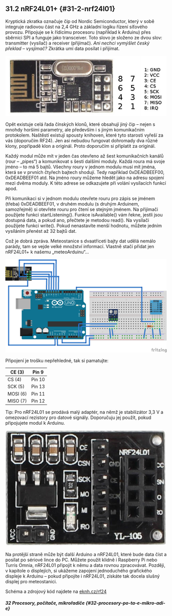 ## 31.2 nRF24L01+ {#31-2-nrf24l01}

Kryptická zkratka označuje čip od Nordic Semiconductor, který v sobě integruje radiovou část na 2,4 GHz a základní logiku řízení síťového provozu. Připojuje se k řídicímu procesoru (například k Arduinu) přes sběrnici SPI a funguje jako transceiver. Toto slovo je složeno ze dvou slov: transmitter (vysílač) a receiver (přijímač). _Ani nechci vymýšlet český překlad – vysjímač?_ Zkrátka umí data posílat i přijímat.

![351-1.jpeg](images/00228.jpeg)

Opět existuje celá řada čínských klonů, které obsahují jiný čip – nejen s mnohdy horšími parametry, ale především i s jiným komunikačním protokolem. Naštěstí existují spousty knihoven, které tyto starosti vyřeší za vás (doporučím RF24). Jen asi nebudou fungovat dohromady dva různé klony, popřípadě klon a originál. Proto doporučím si připlatit za originál.

Každý modul může mít v jeden čas otevřeno až šest komunikačních kanálů (rour – „pipes“) a komunikovat s šesti dalšími moduly. Každá roura má svoje jméno – to má 5 bajtů. Všechny roury v jednom modulu musí mít jména, která se v prvních čtyřech bajtech shodují. Tedy například 0xDEADBEEF00, 0xDEADBEEF01 atd. Na jméno roury můžeme hledět jako na adresu spojení mezi dvěma moduly. K této adrese se odkazujete při volání vysílacích funkcí apod.

Při komunikaci si v jednom modulu otevřete rouru pro zápis se jménem (třeba) 0xDEADBEEF01, v druhém modulu (s druhým Arduinem, samozřejmě) si otevřete rouru pro čtení se stejným jménem. Na přijímači použijete funkci startListening(). Funkce isAvailable() vám řekne, jestli jsou dostupná data, a pokud ano, přečtete je metodou read(). Na vysílači použijete funkci write(). Pokud nenastavíte menší hodnotu, můžete jedním vysíláním přenést až 32 bajtů dat.

Což je dobrá zpráva. Meteostanice s dvaatřiceti bajty dat udělá nemálo parády, tam se vejde velké množství informací. Vlastně stačí přidat jen nRF24L01+ k našemu „meteoArduinu“…

![352-1.png](images/000268.png)

Připojení je trošku nepřehledné, tak si pamatujte:

| CE (3) | Pin 9 |
| --- | --- |
| CS (4) | Pin 10 |
| SCK (5) | Pin 13 |
| MOSI (6) | Pin 11 |
| MISO (7) | Pin 12 |

Tip: Pro nRF24L01 se prodává malý adaptér, na němž je stabilizátor 3,3 V a omezovací rezistory pro datové signály. Doporučuju jej použít, pokud připojujete modul k Arduinu.

![353-1.jpeg](images/00319.jpeg)

Na protější straně může být další Arduino a nRF24L01, které bude data číst a posílat po sériové lince do PC. Můžete použít klidně i Raspberry Pi nebo Turris Omnia, nRF24L01 připojit k němu a data rovnou zpracovávat. Později, v kapitole o displejích, si ukážeme zapojení jednoduchého grafického displeje k Arduinu – pokud připojíte i nRF24L01, získáte tak docela slušný displej pro meteostanici.

Schéma a zdrojový kód najdete na [eknh.cz/rf24](https://eknh.cz/rf24)

##### 32 Procesory, počítače, mikrořadiče {#32-procesory-po-ta-e-mikro-adi-e}